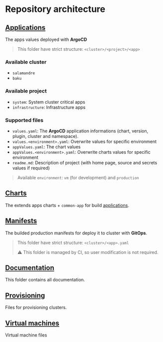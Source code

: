 # Repository architecture

## [Applications](/apps/)

The apps values deployed with **ArgoCD**

> This folder have strict structure: `<cluster>/<project>/<app>`

### Available cluster

- `salamandre`
- `baku`

### Available project

- `system`: System cluster critical apps
- `infrastructure`: Infrastructure apps

### Supported files

- `values.yaml`: The **ArgoCD** application informations (chart, version, plugin, cluster and namespace).
- `values.<environment>.yaml`: Overwrite values for specific environment
- `appValues.yaml`: The chart values
- `appValues.<environment>.yaml`: Overwrite charts values for specific environment
- `readme.md`: Description of project (with home page, source and secrets values if required)

> Available `environment`: `vm` (for development) and `production`

## [Charts](/charts/)

The extends apps charts + `common-app` for build [applications](#applications).

## [Manifests](/manifests/)

The builded production manifests for deploy it to cluster with **GitOps**.

> This folder have strict structure: `<cluster>/<app>.yaml`
>
> ⚠️ This folder is managed by CI, so user modification is not required.

## [Documentation](/docs/)

This folder contains all documentation.

## [Provisioning](/ansible/)

Files for provisioning clusters.

## [Virtual machines](/vagrant/)

Virtual machine files
